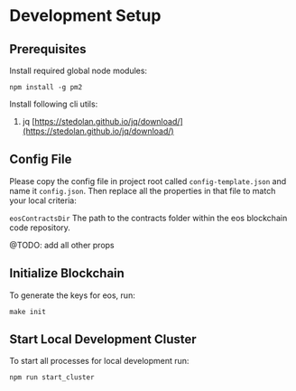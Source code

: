 # Development Setup

## Prerequisites

Install required global node modules:

```
npm install -g pm2
```

Install following cli utils:

1. jq [https://stedolan.github.io/jq/download/](https://stedolan.github.io/jq/download/)

## Config File

Please copy the config file in project root called `config-template.json` and name it `config.json`. Then replace all the properties in that file to match your local criteria:

`eosContractsDir` The path to the contracts folder within the eos blockchain code repository.

@TODO: add all other props

## Initialize Blockchain

To generate the keys for eos, run:

```
make init
```

## Start Local Development Cluster

To start all processes for local development run:

```
npm run start_cluster
```